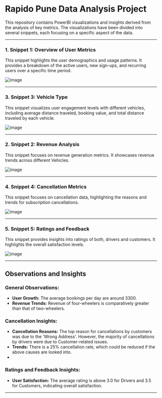 
# Rapido Pune Data Analysis Project



This repository contains PowerBI visualizations and insights derived from the analysis of key metrics. The visualizations have been divided into several snippets, each focusing on a specific aspect of the data. 

---


### 1. **Snippet 1: Overview of User Metrics**
This snippet highlights the user demographics and usage patterns. It provides a breakdown of the active users, new sign-ups, and recurring users over a specific time period.

![image](https://github.com/user-attachments/assets/342e0f34-46e4-4781-b1cc-fa2f5b687600)

---

### 3. **Snippet 3: Vehicle Type**
This snippet visualizes user engagement levels with different vehicles, including average distance traveled, booking value, and total distance traveled by each vehicle.

![image](https://github.com/user-attachments/assets/a329dff6-56d8-461e-b1fd-fedd70fbd669)

---

### 2. **Snippet 2: Revenue Analysis**
This snippet focuses on revenue generation metrics. It showcases revenue trends across different Vehicles.

![image](https://github.com/user-attachments/assets/1768cb2e-988b-47b4-9288-ce388b8b288c)

---

### 4. **Snippet 4: Cancellation Metrics**
This snippet focuses on cancellation data, highlighting the reasons and trends for subscription cancellations.

![image](https://github.com/user-attachments/assets/4992d3d4-329a-44d7-ba1d-1867b5ad1f3d)

---

### 5. **Snippet 5: Ratings and Feedback**
This snippet provides insights into ratings of both, drivers and customers. It highlights the overall satisfaction levels.

![image](https://github.com/user-attachments/assets/8a9055a9-08a1-41f4-8aef-fa759452ce12)

---

## Observations and Insights

### General Observations:
- **User Growth:** The average bookings per day are around 3300.
- **Revenue Trends:** Revenue of four-wheelers is comparatively greater than that of two-wheelers.

### Cancellation Insights:
- **Cancellation Reasons:** The top reason for cancellations by customers was due to the 'Wrong Address'. However, the majority of cancellations by drivers were due to Customer-related issues.
- **Trends:** There is a 25% cancellation rate, which could be reduced if the above causes are looked into.
- 
### Ratings and Feedback Insights:
- **User Satisfaction:** The average rating is above 3.0 for Drivers and 3.5 for Customers, indicating overall satisfaction.


---
